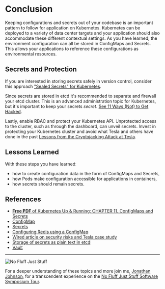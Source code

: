 # Conclusion #

Keeping configurations and secrets out of your codebase is an important pattern to follow for application on Kubernetes. Kubernetes can be deployed to a variety of data center targets and your application should also accommodate these different contextual settings. As you have learned, the environment configuration can all be stored in ConfigMaps and Secrets. This allows your applications to reference these configurations as environmental resources.

## Secrets and Protection ##

If you are interested in storing secrets safely in version control, consider this approach ["Sealed Secrets" for Kubernetes](https://github.com/bitnami-labs/sealed-secrets).

Since secrets are stored in etcd it's recommended to separate and firewall your etcd cluster. This is an advanced administration topic for Kubernetes, but it's important to keep your secrets _secret_. [See 11 Ways (Not) to Get Hacked](https://kubernetes.io/blog/2018/07/18/11-ways-not-to-get-hacked/#4-separate-and-firewall-your-etcd-cluster).

Lastly, enable RBAC and protect your Kubernetes API. Unprotected access to the cluster, such as through the dashboard, can unveil secrets. Invest in protecting your Kubernetes cluster and avoid what Tesla and others have done in the past [Lessons from the Cryptojacking Attack at Tesla](https://redlock.io/blog/cryptojacking-tesla).

## Lessons Learned ##

With these steps you have learned:

- how to create configuration data in the form of ConfigMaps and Secrets,
- how Pods make configuration accessible for applications in containers,
- how secrets should remain secrets.

## References ##

- [__Free PDF__ of Kubernetes Up & Running: CHAPTER 11, ConfigMaps and Secrets](https://azepdf.com/kubernetes-up-and-running-aaronmsftcom.html)
- [ConfigMap](https://kubernetes.io/docs/tasks/configure-pod-container/configure-pod-configmap/)
- [Secrets](https://kubernetes.io/docs/concepts/configuration/secret/)
- [Configuring Redis using a ConfigMap](https://kubernetes.io/docs/tutorials/configuratSecrets)
- [Wired article on security risks and Tesla case study](https://www.wired.com/story/cryptojacking-tesla-amazon-cloud/ion/configure-redis-using-configmap/)
- [Storage of secrets as plain text in etcd](https://github.com/bitnami-labs/sealed-secrets)
- [Vault](https://www.vaultproject.io/)

------
![No Fluff Just Stuff](/javajon/courses/kubernetes-applications/configmap-secrets/assets/nfjs.png "No Fluff Just Stuff")

For a deeper understanding of these topics and more join me, [Jonathan Johnson](https://www.linkedin.com/in/javajon/), for a transcendent experience on the [No Fluff Just Stuff Software Symposium Tour](https://nofluffjuststuff.com/home/main).
